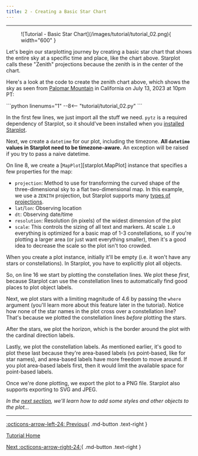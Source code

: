 ```yaml
---
title: 2 - Creating a Basic Star Chart
---
```


<!-- 
<div class="flex-space-between tutorial-top-nav" markdown>

[:octicons-arrow-left-24: Previous](#){ .text-right }

[Tutorial Home](/tutorial)

[Next :octicons-arrow-right-24:](#){  .text-right }
</div> -->


---

<figure markdown="span">
  ![Tutorial - Basic Star Chart](/images/tutorial/tutorial_02.png){ width="600" }
</figure>

Let's begin our starplotting journey by creating a basic star chart that shows the entire sky at a specific time and place, like the chart above. Starplot calls these "Zenith" projections because the zenith is in the center of the chart.

Here's a look at the code to create the zenith chart above, which shows the sky as seen from [Palomar Mountain](https://en.wikipedia.org/wiki/Palomar_Mountain) in California on July 13, 2023 at 10pm PT:

<div class="tutorial">
```python  linenums="1"
--8<-- "tutorial/tutorial_02.py"
```
</div>

In the first few lines, we just import all the stuff we need. `pytz` is a required dependency of Starplot, so it should've been installed when you [installed Starplot](/installation/).

Next, we create a `datetime` for our plot, including the timezone. **All `datetime` values in Starplot need to be timezone-aware.** An exception will be raised if you try to pass a naive datetime.

On line 8, we create a [`MapPlot`][starplot.MapPlot] instance that specifies a few properties for the map:

- `projection`: Method to use for transforming the curved shape of the three-dimensional sky to a flat two-dimensional map. In this example, we use a `ZENITH` projection, but Starplot supports many [types of projections](/reference-mapplot/#map-projections).
- `lat`/`lon`: Observing location
- `dt`: Observing date/time
- `resolution`: Resolution (in pixels) of the widest dimension of the plot
- `scale`: This controls the sizing of all text and markers. At scale `1.0` everything is optimized for a basic map of 1-3 constellations, so if you're plotting a larger area (or just want everything smaller), then it's a good idea to decrease the scale so the plot isn't too crowded.

When you create a plot instance, initially it'll be empty (i.e. it won't have any stars or constellations). In Starplot, you have to explicitly plot all objects.

So, on line 16 we start by plotting the constellation lines. We plot these _first_, because Starplot can use the constellation lines to automatically find good places to plot object labels.

Next, we plot stars with a limiting magnitude of 4.6 by passing the `where` argument (you'll learn more about this feature later in the tutorial). Notice how none of the star names in the plot cross over a constellation line? That's because we plotted the constellation lines _before_ plotting the stars.

After the stars, we plot the horizon, which is the border around the plot with the cardinal direction labels.

Lastly, we plot the constellation labels. As mentioned earlier, it's good to plot these last because they're area-based labels (vs point-based, like for star names), and area-based labels have more freedom to move around. If you plot area-based labels first, then it would limit the available space for point-based labels.

Once we're done plotting, we export the plot to a PNG file. Starplot also supports exporting to SVG and JPEG.

*In the [next section](03.md), we'll learn how to add some styles and other objects to the plot...*

---
<div class="flex-space-between" markdown>

[:octicons-arrow-left-24: Previous](01.md){ .md-button .text-right }

[Tutorial Home](/tutorial)

[Next :octicons-arrow-right-24:](03.md){ .md-button .text-right }

</div>
